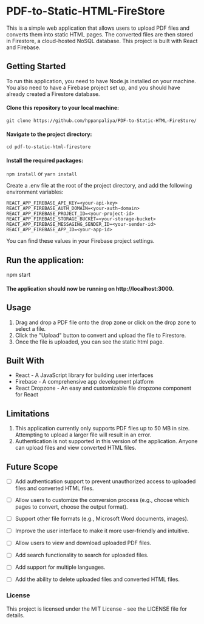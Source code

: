 # PDF-to-Static-HTML-FireStore

This is a simple web application that allows users to upload PDF files and converts them into static HTML pages. The converted files are then stored in Firestore, a cloud-hosted NoSQL database. This project is built with React and Firebase.

## Getting Started
To run this application, you need to have Node.js installed on your machine. You also need to have a Firebase project set up, and you should have already created a Firestore database.


#### Clone this repository to your local machine:
`git clone https://github.com/hppanpaliya/PDF-to-Static-HTML-FireStore/`
  
  
#### Navigate to the project directory:
`cd pdf-to-static-html-firestore`
  
  
#### Install the required packages:
`npm install` or `yarn install`
  
  
  
Create a .env file at the root of the project directory, and add the following environment variables:
```
REACT_APP_FIREBASE_API_KEY=<your-api-key>
REACT_APP_FIREBASE_AUTH_DOMAIN=<your-auth-domain>
REACT_APP_FIREBASE_PROJECT_ID=<your-project-id>
REACT_APP_FIREBASE_STORAGE_BUCKET=<your-storage-bucket>
REACT_APP_FIREBASE_MESSAGING_SENDER_ID=<your-sender-id>
REACT_APP_FIREBASE_APP_ID=<your-app-id>
  ```
You can find these values in your Firebase project settings.
  
## Run the application:

npm start
#### The application should now be running on http://localhost:3000.

  
  
## Usage
1. Drag and drop a PDF file onto the drop zone or click on the drop zone to select a file.
2. Click the "Upload" button to convert and upload the file to Firestore.
3. Once the file is uploaded, you can see the static html page.
  
  
## Built With
- React - A JavaScript library for building user interfaces
- Firebase - A comprehensive app development platform
- React Dropzone - An easy and customizable file dropzone component for React
  
## Limitations
1. This application currently only supports PDF files up to 50 MB in size. Attempting to upload a larger file will result in an error.
2. Authentication is not supported in this version of the application. Anyone can upload files and view converted HTML files.
  
## Future Scope

- [ ] Add authentication support to prevent unauthorized access to uploaded files and converted HTML files.
- [ ] Allow users to customize the conversion process (e.g., choose which pages to convert, choose the output format).
- [ ] Support other file formats (e.g., Microsoft Word documents, images).
- [ ] Improve the user interface to make it more user-friendly and intuitive.
- [ ] Allow users to view and download uploaded PDF files.
- [ ] Add search functionality to search for uploaded files.
- [ ] Add support for multiple languages.
- [ ] Add the ability to delete uploaded files and converted HTML files.  

  
### License
This project is licensed under the MIT License - see the LICENSE file for details.
